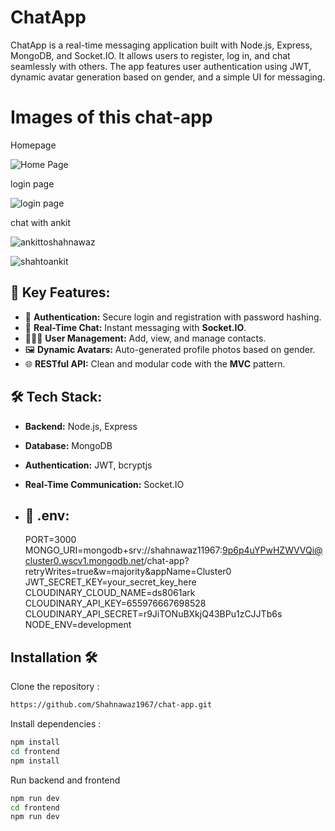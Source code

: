 
# ChatApp

ChatApp is a real-time messaging application built with Node.js, Express, MongoDB, and Socket.IO. It allows users to register, log in, and chat seamlessly with others. The app features user authentication using JWT, dynamic avatar generation based on gender, and a simple UI for messaging.

# Images of this chat-app
Homepage

![Home Page](https://github.com/user-attachments/assets/b71df83f-9129-4967-a40b-46fb4e80b896)

login page

![login page](https://github.com/user-attachments/assets/963cb978-d227-4fd5-8f2b-c90a502eb133)

chat with ankit


![ankittoshahnawaz](https://github.com/user-attachments/assets/52572352-68e2-4cec-9307-5768e1e5feb7)

![shahtoankit](https://github.com/user-attachments/assets/efc0caab-1d9f-413c-851e-ce648ca671f8)


## 🌟 Key Features:
- 🔐 **Authentication:** Secure login and registration with password hashing.
- 💬 **Real-Time Chat:** Instant messaging with **Socket.IO**.
- 🧑‍🤝‍🧑 **User Management:** Add, view, and manage contacts.
- 🖼️ **Dynamic Avatars:** Auto-generated profile photos based on gender.
- 🌐 **RESTful API:** Clean and modular code with the **MVC** pattern.
  
 
## 🛠️ Tech Stack:
- **Backend:** Node.js, Express
- **Database:** MongoDB
- **Authentication:** JWT, bcryptjs
- **Real-Time Communication:** Socket.IO
- ## 🌟 .env:

   PORT=3000
MONGO_URI=mongodb+srv://shahnawaz11967:9p6p4uYPwHZWVVQi@cluster0.wscv1.mongodb.net/chat-app?retryWrites=true&w=majority&appName=Cluster0
JWT_SECRET_KEY=your_secret_key_here
CLOUDINARY_CLOUD_NAME=ds8061ark
CLOUDINARY_API_KEY=655976667698528
CLOUDINARY_API_SECRET=r9JiTONuBXkjQ43BPu1zCJJTb6s
NODE_ENV=development



## Installation 🛠️

Clone the repository : 

```bash
https://github.com/Shahnawaz1967/chat-app.git
```

Install dependencies :
```bash
npm install
cd frontend
npm install
```

Run backend and frontend
```bash
npm run dev
cd frontend
npm run dev
```


